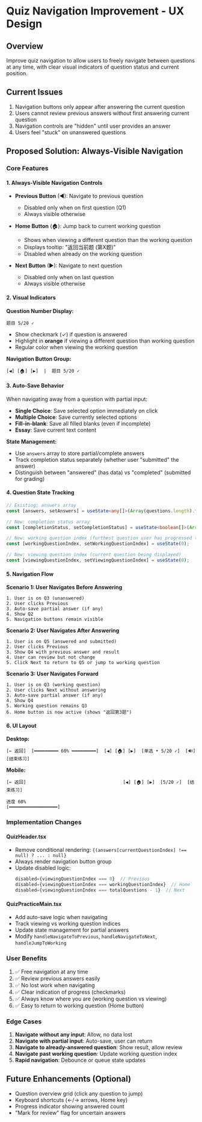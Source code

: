 # Quiz Navigation Improvement - UX Design

## Overview
Improve quiz navigation to allow users to freely navigate between questions at any time, with clear visual indicators of question status and current position.

## Current Issues
1. Navigation buttons only appear after answering the current question
2. Users cannot review previous answers without first answering current question
3. Navigation controls are "hidden" until user provides an answer
4. Users feel "stuck" on unanswered questions

## Proposed Solution: Always-Visible Navigation

### Core Features

#### 1. Always-Visible Navigation Controls
- **Previous Button** (◀): Navigate to previous question
  - Disabled only when on first question (Q1)
  - Always visible otherwise

- **Home Button** (🏠): Jump back to current working question
  - Shows when viewing a different question than the working question
  - Displays tooltip: "返回当前题 (第X题)"
  - Disabled when already on the working question

- **Next Button** (▶): Navigate to next question
  - Disabled only when on last question
  - Always visible otherwise

#### 2. Visual Indicators

**Question Number Display:**
```
题目 5/20 ✓
```
- Show checkmark (✓) if question is answered
- Highlight in **orange** if viewing a different question than working question
- Regular color when viewing the working question

**Navigation Button Group:**
```
[◀] [🏠] [▶]  |  题目 5/20 ✓
```

#### 3. Auto-Save Behavior
When navigating away from a question with partial input:
- **Single Choice**: Save selected option immediately on click
- **Multiple Choice**: Save currently selected options
- **Fill-in-blank**: Save all filled blanks (even if incomplete)
- **Essay**: Save current text content

**State Management:**
- Use `answers` array to store partial/complete answers
- Track completion status separately (whether user "submitted" the answer)
- Distinguish between "answered" (has data) vs "completed" (submitted for grading)

#### 4. Question State Tracking

```typescript
// Existing: answers array
const [answers, setAnswers] = useState<any[]>(Array(questions.length).fill(null));

// New: completion status array
const [completionStatus, setCompletionStatus] = useState<boolean[]>(Array(questions.length).fill(false));

// New: working question index (furthest question user has progressed to)
const [workingQuestionIndex, setWorkingQuestionIndex] = useState(0);

// New: viewing question index (current question being displayed)
const [viewingQuestionIndex, setViewingQuestionIndex] = useState(0);
```

#### 5. Navigation Flow

**Scenario 1: User Navigates Before Answering**
```
1. User is on Q3 (unanswered)
2. User clicks Previous
3. Auto-save partial answer (if any)
4. Show Q2
5. Navigation buttons remain visible
```

**Scenario 2: User Navigates After Answering**
```
1. User is on Q5 (answered and submitted)
2. User clicks Previous
3. Show Q4 with previous answer and result
4. User can review but not change
5. Click Next to return to Q5 or jump to working question
```

**Scenario 3: User Navigates Forward**
```
1. User is on Q3 (working question)
2. User clicks Next without answering
3. Auto-save partial answer (if any)
4. Show Q4
5. Working question remains Q3
6. Home button is now active (shows "返回第3题")
```

#### 6. UI Layout

**Desktop:**
```
[← 返回]  [━━━━━━━━━ 60% ━━━━━━━━━]  [◀] [🏠] [▶]  [单选 • 5/20 ✓]  [🔊]  [结束练习]
```

**Mobile:**
```
[← 返回]                                    [◀] [🏠] [▶]  [5/20 ✓]  [结束练习]

进度 60%
[━━━━━━━━━━━━━━━━━━]
```

### Implementation Changes

#### QuizHeader.tsx
- Remove conditional rendering: `{(answers[currentQuestionIndex] !== null) ? ... : null}`
- Always render navigation button group
- Update disabled logic:
  ```typescript
  disabled={viewingQuestionIndex === 0}  // Previous
  disabled={viewingQuestionIndex === workingQuestionIndex}  // Home
  disabled={viewingQuestionIndex === totalQuestions - 1}  // Next
  ```

#### QuizPracticeMain.tsx
- Add auto-save logic when navigating
- Track viewing vs working question indices
- Update state management for partial answers
- Modify `handleNavigateToPrevious`, `handleNavigateToNext`, `handleJumpToWorking`

### User Benefits
1. ✅ Free navigation at any time
2. ✅ Review previous answers easily
3. ✅ No lost work when navigating
4. ✅ Clear indication of progress (checkmarks)
5. ✅ Always know where you are (working question vs viewing)
6. ✅ Easy to return to working question (Home button)

### Edge Cases
1. **Navigate without any input**: Allow, no data lost
2. **Navigate with partial input**: Auto-save, user can return
3. **Navigate to already-answered question**: Show result, allow review
4. **Navigate past working question**: Update working question index
5. **Rapid navigation**: Debounce or queue state updates

## Future Enhancements (Optional)
- Question overview grid (click any question to jump)
- Keyboard shortcuts (←/→ arrows, Home key)
- Progress indicator showing answered count
- "Mark for review" flag for uncertain answers
